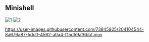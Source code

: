 ## Minishell

![1](https://user-images.githubusercontent.com/73845925/209854341-dc329075-ba82-4127-8d67-3960aa2c326c.png)
![2](https://user-images.githubusercontent.com/73845925/209854348-c712f158-3bc2-408e-a029-339f9e8756cd.png)

https://user-images.githubusercontent.com/73845925/204104544-8a676a87-5dc0-4562-a0a4-f15d59af6bbf.mov
